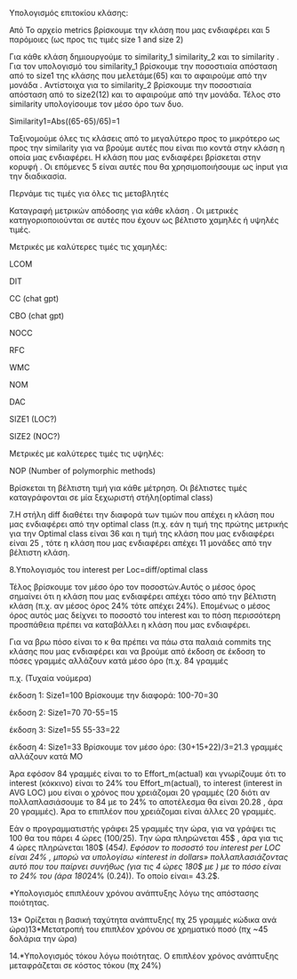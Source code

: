 Υπολογισμός επιτοκίου κλάσης:

 

Από Το αρχείο metrics βρίσκουμε την κλάση που μας ενδιαφέρει και 5 παρόμοιες (ως προς τις τιμές size 1 and size 2)

Για κάθε κλάση δημιουργούμε το similarity_1 similarity_2 και το similarity . Για τον υπολογισμό του similarity_1 βρίσκουμε την ποσοστιαία απόσταση από το size1 της κλάσης που μελετάμε(65) και το αφαιρούμε από την μονάδα . Αντίστοιχα για το similarity_2 βρίσκουμε την ποσοστιαία απόσταση από το size2(12) και το αφαιρούμε από την μονάδα. Τέλος στο similarity υπολογίσουμε τον μέσο όρο των δυο.

Similarity1=Abs((65-65)/65)=1

 

 

 

Ταξινομούμε όλες τις κλάσεις από το μεγαλύτερο προς το μικρότερο ως προς την similarity για να βρούμε αυτές που είναι πιο κοντά στην κλάση η οποία μας ενδιαφέρει. Η κλάση που μας ενδιαφέρει βρίσκεται στην κορυφή . Οι επόμενες 5 είναι αυτές που θα χρησιμοποιήσουμε ως input για την διαδικασία.

Περνάμε τις τιμές για όλες τις μεταβλητές

Καταγραφή μετρικών απόδοσης για κάθε κλάση . Οι μετρικές κατηγοριοποιούνται σε αυτές που έχουν ως βέλτιστο χαμηλές ή υψηλές τιμές.

Μετρικές με καλύτερες τιμές τις χαμηλές:

 

LCOM

DIT

CC (chat gpt)

CBO (chat gpt)

NOCC

RFC

WMC

NOM

DAC

SIZE1 (LOC?)

SIZE2 (NOC?)

 

 

Μετρικές με καλύτερες τιμές τις υψηλές:

 

NOP (Number of polymorphic methods)

 

 

 

 

Βρίσκεται τη βέλτιστη τιμή για κάθε μέτρηση. Οι βέλτιστες τιμές καταγράφονται σε μία ξεχωριστή στήλη(optimal class)
 

7.Η στήλη diff διαθέτει την διαφορά των τιμών που απέχει η κλάση που μας ενδιαφέρει από την optimal class (π.χ. εάν η τιμή της πρώτης μετρικής για την Optimal class είναι 36 και η τιμή της κλάση που μας ενδιαφέρει είναι 25 , τότε η κλάση που μας ενδιαφέρει απέχει 11 μονάδες από την βέλτιστη κλάση.

 

8.Υπολογισμός του interest per Loc=diff/optimal class

 

Τέλος βρίσκουμε τον μέσο όρο τον ποσοστών.Αυτός ο μέσος όρος σημαίνει ότι η κλάση που μας ενδιαφέρει απέχει τόσο από την βέλτιστη κλάση (π.χ. αν μέσος όρος 24% τότε απέχει 24%). Επομένως ο μέσος όρος αυτός μας δείχνει το ποσοστό του interest και το πόση περισσότερη προσπάθεια πρέπει να καταβάλλει η κλάση που μας ενδιαφέρει.

Για να βρω πόσο είναι το κ θα πρέπει να πάω στα παλαιά commits της κλάσης που μας ενδιαφέρει και να βρούμε από έκδοση σε έκδοση το πόσες γραμμές αλλάζουν κατά μέσο όρο (π.χ. 84 γραμμές

π.χ. (Τυχαία νούμερα)

 

έκδοση 1: Size1=100       Βρίσκουμε την διαφορά:     100-70=30

 

έκδοση 2: Size1=70                                                             70-55=15

 

έκδοση 3: Size1=55                                                          55-33=22

 

έκδοση 4: Size1=33     Βρίσκουμε τον μέσο όρο: (30+15+22)/3=21.3 γραμμές αλλάζουν κατά ΜΟ

 

Άρα εφόσον 84 γραμμές είναι το το Effort_m(actual) και γνωρίζουμε ότι το interest (κόκκινο) είναι το 24% του Effort_m(actual), το interest (interest in AVG LOC) μου είναι ο χρόνος που χρειάζομαι 20 γραμμές (20 διότι αν πολλαπλασιάσουμε το 84 με το 24% το αποτέλεσμα θα είναι 20.28 , άρα 20 γραμμές). Άρα το επιπλέον που χρειάζομαι είναι άλλες 20 γραμμές.

 

Εάν ο προγραμματιστής γράφει 25 γραμμές την ώρα, για να γράψει τις 100 θα του πάρει 4 ώρες (100/25). Την ώρα πληρώνεται 45$ , άρα για τις 4 ώρες πληρώνεται 180$ (45*4). Εφόσον το ποσοστό του interest per LOC είναι 24% , μπορώ να υπολογίσω «interest in dollars» πολλαπλασιάζοντας αυτό που του παίρνει συνήθως (για τις 4 ώρες 180$ με ) με το πόσο είναι το 24% του (άρα 180*24% (0.24)). Το οποίο είναι= 43.2$.

 

 

*Υπολογισμός επιπλέουν χρόνου ανάπτυξης λόγω της απόστασης ποιότητας.
 

13*  Ορίζεται η βασική ταχύτητα ανάπτυξης( πχ 25 γραμμές κώδικα ανά ώρα)13*Μετατροπή του επιπλέον χρόνου σε χρηματικό ποσό (πχ ~45 δολάρια την ώρα)

 

14.*Υπολογισμός τόκου λόγω ποιότητας. Ο επιπλέον χρόνος ανάπτυξης μεταφράζεται σε κόστος τόκου (πχ 24%)
